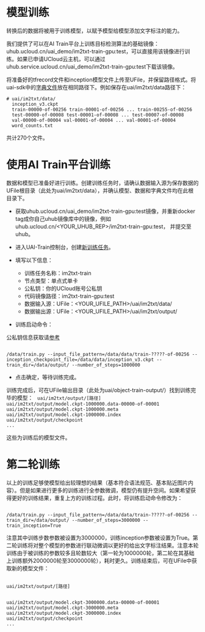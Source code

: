 

# 模型训练
转换后的数据将被用于训练模型，以赋予模型给模型添加文字标注的能力。

我们提供了可以在AI Train平台上训练目标检测算法的基础镜像：uhub.ucloud.cn/uai\_demo/im2txt-train-gpu:test，可以直接用该镜像进行训练。如果已申请UCloud云主机，可以通过uhub.service.ucloud.cn/uai\_demo/im2txt-train-gpu:test下载该镜像。

将准备好的tfrecord文件和inception模型文件上传至UFile，并保留路径格式。将uai-sdk中的[字典文件](https://github.com/ucloud/uai-sdk/blob/master/examples/tensorflow/train/im2txt/word_counts.txt)放在相同路径下。例如保存在uai/im2txt/data路径下：

	# uai/im2txt/data/
	  inception_v3.ckpt
	  train-00000-of-00256 train-00001-of-00256 ... train-00255-of-00256
	  test-00000-of-00008 test-00001-of-00008 ... test-00007-of-00008
	  val-00000-of-00004 val-00001-of-00004 ... val-00001-of-00004
	  word_counts.txt

共计270个文件。
# 使用AI Train平台训练
数据和模型已准备好进行训练。创建训练任务时，请确认数据输入源为保存数据的UFile根目录（此处为uai/im2txt/data），并确认模型、数据和字典文件均在此根目录下。

  - 获取uhub.ucloud.cn/uai\_demo/im2txt-train-gpu:test镜像，并重新docker tag成你自己uhub镜像库中的镜像，例如uhub.ucloud.cn/<YOUR\_UHUB\_REP>/im2txt-train-gpu:test， 并提交至uhub。
  - 进入UAI-Train控制台，创建[新训练任务](https://console.ucloud.cn/uaitrain/)。

  - 填写以下信息：
    *   训练任务名称：im2txt-train
    *   节点类型：单点式单卡
    *   公私钥：你的UCloud账号公私钥
    *   代码镜像路径：im2txt-train-gpu:test
    *   数据输入源：UFile：<YOUR\_UFILE\_PATH>/uai/im2txt/data/
    *   数据输出源：UFile：<YOUR\_UFILE\_PATH>/uai/im2txt/output/
  - 训练启动命令：

公私钥信息获取请[参考](ai/uai-train/basic/key) 

<code>
/data/train.py --input_file_pattern=/data/data/train-?????-of-00256 --inception_checkpoint_file=/data/data/inception_v3.ckpt --train_dir=/data/output/ --number_of_steps=1000000
</code>

  - 点击确定，等待训练完成。

训练完成后，可在UFile输出目录（此处为uai/object-train-output/）找到训练完毕的模型：
<code>
uai/im2txt/output/[路径]
uai/im2txt/output/model.ckpt-1000000.data-00000-of-00001
uai/im2txt/output/model.ckpt-1000000.meta
uai/im2txt/output/model.ckpt-1000000.index
uai/im2txt/output/checkpoint
...
</code>

这些为训练后的模型文件。

# 第二轮训练
以上的训练足够使模型给出较理想的结果（基本符合语法规范、基本贴近图片内容）。但是如果进行更多的训练进行全参数微调，模型仍有提升空间。如果希望获得更好的训练结果，重复上方的训练过程。此时，将训练启动命令修改为：

<code>
/data/train.py --input_file_pattern=/data/data/train-?????-of-00256 --train_dir=/data/output/ --number_of_steps=3000000 --train_inception=True
</code>


注意其中训练步数参数被设置为3000000，训练inception参数被设置为True。第二轮训练将对整个模型的参数进行联动微调以更好的给出文字标注结果。注意本轮训练由于被训练的参数较多且轮数较大（第一轮为1000000轮，第二轮在其基础上训练额外2000000轮至3000000轮），耗时更久。训练结束后，可在UFile中获取新的模型文件：

<code>
uai/im2txt/output/[路径]

uai/im2txt/output/model.ckpt-3000000.data-00000-of-00001
uai/im2txt/output/model.ckpt-3000000.meta
uai/im2txt/output/model.ckpt-3000000.index
uai/im2txt/output/checkpoint
...
</code>

